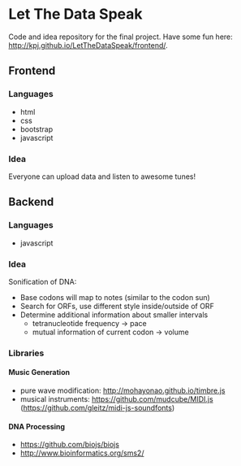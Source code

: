 # Let The Data Speak

Code and idea repository for the final project. Have some fun here: http://kpj.github.io/LetTheDataSpeak/frontend/.

## Frontend

### Languages

* html
* css
 * bootstrap
* javascript

### Idea

Everyone can upload data and listen to awesome tunes!

## Backend

### Languages

* javascript

### Idea

Sonification of DNA:

* Base codons will map to notes (similar to the codon sun)
* Search for ORFs, use different style inside/outside of ORF
* Determine additional information about smaller intervals
  * tetranucleotide frequency -> pace
  * mutual information of current codon -> volume

### Libraries

#### Music Generation
* pure wave modification: http://mohayonao.github.io/timbre.js
* musical instruments: https://github.com/mudcube/MIDI.js (https://github.com/gleitz/midi-js-soundfonts)

#### DNA Processing
* https://github.com/biojs/biojs
* http://www.bioinformatics.org/sms2/
